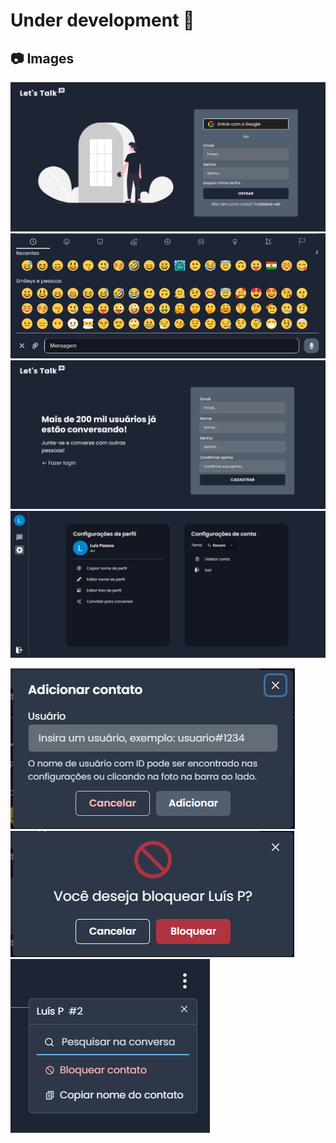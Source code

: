 # Under development 🚧

## :camera: Images

<img alt='Login Page' src='.github/images/login_page.png' />
<img alt='Emoji Picker' src='.github/images/emojipicker.png' />
<img alt='Registration Page' src='.github/images/registration_page.png' />
<img alt='Configurations Page' src='.github/images/configurations_page.png' />

<p> 
  <img alt='Modal' src='.github/images/modal.png' /> <img alt='Block user modal' src='.github/images/block_user_modal.png' /> <img alt='Conversation info' src='.github/images/conversation_info.png' />
</p>
